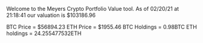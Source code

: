 Welcome to the Meyers Crypto Portfolio Value tool. 
As of 02/20/21 at 21:18:41 our valuation is $103186.96 

BTC Price = $56894.23
 ETH Price = $1955.46
BTC Holdings = 0.98BTC
 ETH holdings = 24.255477532ETH 
